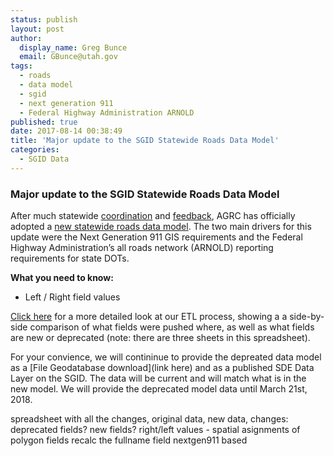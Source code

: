 ```yaml
---
status: publish
layout: post
author:
  display_name: Greg Bunce
  email: GBunce@utah.gov
tags:
  - roads
  - data model
  - sgid
  - next generation 911
  - Federal Highway Administration ARNOLD
published: true
date: 2017-08-14 00:38:49
title: 'Major update to the SGID Statewide Roads Data Model'
categories:
  - SGID Data
---
```


### Major update to the SGID Statewide Roads Data Model

After much statewide [coordination](https://gis.utah.gov/road-centerlines-schema-update-and-regional-workshop-notes/) and [feedback](https://gis.utah.gov/feedback-wanted-draft-statewide-road-centerlines-schema-v-3-0-x/), AGRC has officially adopted a [new statewide roads data model](https://docs.google.com/spreadsheets/d/1jQ_JuRIEtzxj60F0FAGmdu5JrFpfYBbSt3YzzCjxpfI/edit#gid=811360546).  The two main drivers for this update were the Next Generation 911 GIS requirements and the Federal Highway Administration’s all roads network (ARNOLD) reporting requirements for state DOTs.

**What you need to know:**
- Left / Right field values

[Click here](https://docs.google.com/spreadsheets/d/1-oxxE6Ib45tJrySXmz3KnpGtBz_xJBMpVYR4T49CwPI/edit?usp=sharing) for a more detailed look at our ETL process, showing a a side-by-side comparison of what fields were pushed where, as well as what fields are new or deprecated (note: there are three sheets in this spreadsheet).

For your convience, we will contininue to provide the depreated data model as a [File Geodatabase download](link here) and as a published SDE Data Layer on the SGID.  The data will be current and will match what is in the new model.  We will provide the deprecated model data until March 21st, 2018.


spreadsheet with all the changes, original data, new data, changes:
deprecated fields?
new fields?
right/left values - spatial asignments of polygon fields
recalc the fullname field
nextgen911 based



